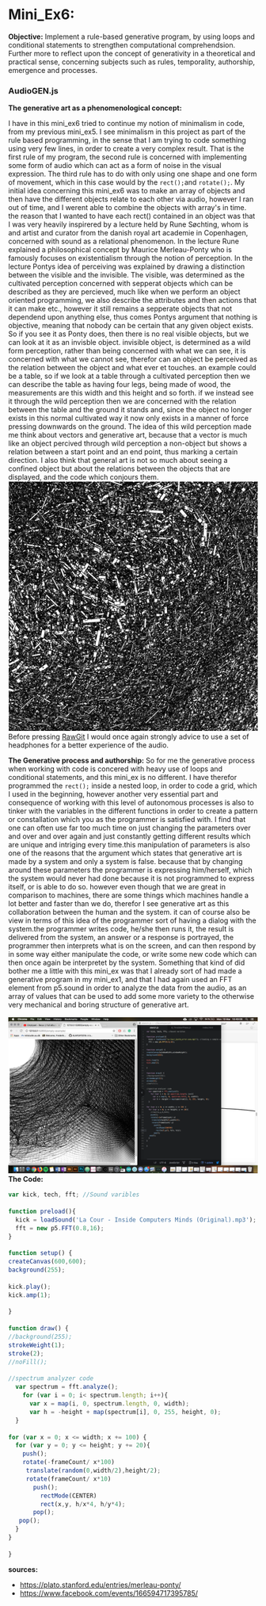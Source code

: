 # Mini_Ex6:
**Objective:**
Implement a rule-based generative program, by using loops and conditional statements to strengthen computational comprehendsion. Further more to reflect upon the concept of generativity in a theoretical and practical sense, concerning subjects such as rules, temporality, authorship, emergence and processes.

### AudioGEN.js
**The generative art as a phenomenological concept:**

I have in this mini_ex6 tried to continue my notion of minimalism in code, from my previous mini_ex5. I see minimalism in this project as part of the rule based programming, in the sense that I am trying to code something using very few lines, in order to create a very complex result. That is the first rule of my program, the second rule is concerned with implementing some form of audio which can act as a form of noise in the visual expression. The third rule has to do with only using one shape and one form of movement, which in this case would by the ```rect();```and ```rotate();```. My initial idea concerning this mini_ex6 was to make an array of objects and then have the  different objects relate to each other via audio, however I ran out of time, and I werent able to combine the objects with array's in time. the reason that I wanted to have each rect() contained in an object was that I was very heavily inspirered by a lecture held by Rune Søchting, whom is and artist and curator from the danish royal art academie in Copenhagen, concerned with sound as a relational phenomenon. In the lecture Rune explained a philosophical concept by Maurice Merleau-Ponty who is famously focuses on existentialism through the notion of perception. In the lecture Pontys idea of perceiving was explained by drawing a distinction between the visible and the invisible. The visible, was determined as the cultivated perception concerned with sepperat objects which can be described as they are percieved, much like when we perform an object oriented programming, we also describe the attributes and then actions that it can make etc., however it still remains a sepperate objects that not dependend upon anything else, thus comes Pontys argument that nothing is objective, meaning that nobody can be certain that any given object exists. So if you see it as Ponty does, then there is no real visible objects, but we can look at it as an invisble object. invisible object, is determined as a wild form perception, rather than being concerned with what we can see, it is concerned with what we cannot see, therefor can an object be perceived as the relation between the object and what ever et touches. an example could be a table, so if we look at a table through a cultivated perception then we can describe the table as having four legs, being made of wood, the measurements are this width and this height and so forth. if we instead see it through the wild perception then we are concerned with the relation between the table and the ground it stands and, since the object no longer exists in this normal cultivated way it now only exists in a manner of force pressing downwards on the ground. The idea of this wild perception made me think about vectors and generative art, because that a vector is much like an object percived through wild perception a non-object but shows a relation between a start point and an end point, thus marking a certain direction. I also think that general art is not so much about seeing a confined object but about the relations between the objects that are displayed, and the code which conjours them. 
</br>
![alt text](https://github.com/L4COUR/Aesthetic_Programming_2018/blob/master/Mini_Ex6/Screen%20Shot%202018-03-20%20at%2001.08.40.png "AudioGEN.js")
</br>
Before pressing [RawGit](https://cdn.rawgit.com/L4COUR/Aesthetic_Programming_2018/e9b1283c/Mini_Ex6/Source/index.html) I would once again strongly advice to use a set of headphones for a better experience of the audio.
</br>

**The Generative process and authorship:**
So for me the generative process when working with code is concered with heavy use of loops and conditional statements, and this mini_ex is no different. I have therefor programmed the ```rect();``` inside a nested loop, in order to code a grid, which I used in the beginning, however another very essential part and consequence of working with this level of autonomous processes is also to tinker with the variables in the different functions in order to create a pattern or constallation which you as the programmer is satisfied with. I find that one can often use far too much time on just changing the parameters over and over and over again and just constantly getting different results which are unique and intriging every time.this manipulation of parameters is also one of the reasons that the argument which states that generative art is made by a system and only a system is false. because that by changing around these parameters the programmer is expressing him/herself, which the system would never had done because it is not programmed to express itself, or is able to do so. however even though that we are great in comparison to machines, there are some things which machines handle a lot better and faster than we do, therefor I see generative art as this collaboration between the human and the system. it can of course also be view in terms of this idea of the programmer sort of having a dialog with the system.the programmer writes code, he/she then runs it, the result is delivered from the system, an answer or a response is portrayed, the programmer then interprets what is on the screen, and can then respond by in some way either manipulate the code, or write some new code which can then once again be interpretet by the system. Something that kind of did bother me a little with this mini_ex was that I already sort of had made a generative program in my mini_ex1, and that I had again used an FFT element from p5.sound in order to analyze the data from the audio, as an array of values that can be used to add some more variety to the otherwise very mechanical and boring structure of generative art.     
</br>
![alt text](https://github.com/L4COUR/Aesthetic_Programming_2018/blob/master/Mini_Ex6/Screen%20Shot%202018-03-19%20at%2018.49.08.png "AudioGEN.js")
</br>
**The Code:**

```javascript
var kick, tech, fft; //Sound varibles

function preload(){
  kick = loadSound('La Cour - Inside Computers Minds (Original).mp3'); //loading a sample with 4/4 kick drum pattern
  fft = new p5.FFT(0.8,16);
}

function setup() {
createCanvas(600,600);
background(255);

kick.play();
kick.amp(1);

}

function draw() {
//background(255);
strokeWeight(1);
stroke(2);
//noFill();

//spectrum analyzer code
  var spectrum = fft.analyze();
    for (var i = 0; i< spectrum.length; i++){
      var x = map(i, 0, spectrum.length, 0, width);
      var h = -height + map(spectrum[i], 0, 255, height, 0);
  }

for (var x = 0; x <= width; x += 100) {
  for (var y = 0; y <= height; y += 20){
    push();
    rotate(-frameCount/ x*100)
     translate(random(0,width/2),height/2);
     rotate(frameCount/ x*10)
       push();
         rectMode(CENTER)
         rect(x,y, h/x*4, h/y*4);
       pop();
   pop();
  }
}

}
```
**sources:**
- https://plato.stanford.edu/entries/merleau-ponty/
- https://www.facebook.com/events/166594717395785/

